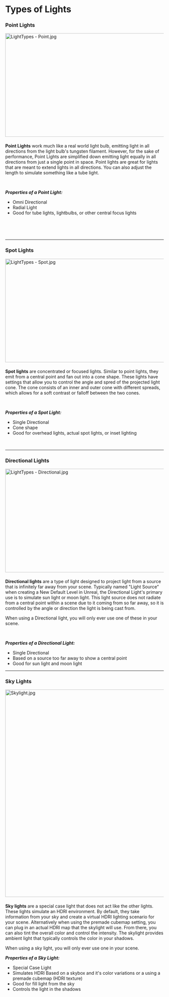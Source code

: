 # Types of Lights

<h3>Point Lights</h3>
<p><img style="float: right; padding: 0 0 20px 20px;" src="https://vertexschool.instructure.com/courses/203/files/12967/preview?verifier=jPTqMNHhQ4Y4Bb1WPBrZuoEZYfoaQVEXEPJ6LwFg" alt="LightTypes - Point.jpg" width="580" height="328" data-api-endpoint="https://vertexschool.instructure.com/api/v1/courses/203/files/12967" data-api-returntype="File"></p>
<p><strong>Point Lights</strong><span>&nbsp;work much like a real world light bulb, emitting light in all directions from the light bulb's tungsten filament. However, for the sake of performance, Point Lights are simplified down emitting light equally in all directions from just a single point in space. Point lights are great for lights that are meant to extend lights in all directions. You can also adjust the length to simulate something like a tube light.</span></p>
<p>&nbsp;</p>
<p><em><strong>Properties of a Point Light:</strong></em></p>
<ul>
<li>Omni Directional</li>
<li>Radial Light</li>
<li>Good for tube lights, lightbulbs, or other central focus lights</li>
</ul>
<p>&nbsp;</p>
<p>&nbsp;</p>
<hr style="clear: both;">
<h3>Spot Lights</h3>
<p><img style="float: right; padding: 0 0 20px 20px;" src="https://vertexschool.instructure.com/courses/203/files/12969/preview?verifier=tKYk6SjIcnZ25DDf9GIlbdiGl1NEG4byfC2FgSAW" alt="LightTypes - Spot.jpg" width="580" height="328" data-api-endpoint="https://vertexschool.instructure.com/api/v1/courses/203/files/12969" data-api-returntype="File"></p>
<p><strong>Spot lights</strong> are concentrated or focused lights. Similar to point lights, they emit from a central point and fan out into a cone shape. These lights have settings that allow you to control the angle and spred of the projected light cone. The cone consists of an inner and outer cone with different spreads, which allows for a soft contrast or falloff between the two cones.</p>
<p>&nbsp;</p>
<p><em><strong>Properties of a Spot Light:</strong></em></p>
<ul>
<li>Single Directional</li>
<li>Cone shape</li>
<li>Good for overhead lights, actual spot lights, or inset lighting</li>
</ul>
<p>&nbsp;</p>
<hr style="clear: both;">
<h3>Directional Lights</h3>
<p><img style="float: right; padding: 0 0 20px 20px;" src="https://vertexschool.instructure.com/courses/203/files/12965/preview?verifier=LfcoWLHe5rMMnhKJV16RsXrk38DjdYRdIq7BGeHl" alt="LightTypes - Directional.jpg" width="580" height="328" data-api-endpoint="https://vertexschool.instructure.com/api/v1/courses/203/files/12965" data-api-returntype="File"></p>
<p><strong>Directional lights</strong> are a type of light designed to project light from a source that is infinitely far away from your scene. Typically named "Light Source" when creating a New Default Level in Unreal, the Directional Light's primary use is to simulate sun light or moon light. This light source does not radiate from a central point within a scene due to it coming from so far away, so it is controlled by the angle or direction the light is being cast from.</p>
<p>When using a Directional light, you will only ever use one of these in your scene.</p>
<p>&nbsp;</p>
<p><em><strong>Properties of a Directional Light:</strong></em></p>
<ul>
<li>Single Directional</li>
<li>Based on a source too far away to show a central point</li>
<li>Good for sun light and moon light</li>
</ul>
<hr style="clear: both;">
<h3>Sky Lights</h3>
<p><img style="float: right; padding: 0 0 20px 20px;" src="https://vertexschool.instructure.com/courses/203/files/12968/preview?verifier=0E0WFOyqSY70Icm4rilyYwHSwNTnFCQ8NVi0pFAO" alt="Skylight.jpg" width="580" height="657" data-api-endpoint="https://vertexschool.instructure.com/api/v1/courses/203/files/12968" data-api-returntype="File"></p>
<p><strong>Sky lights</strong> are a special case light that does not act like the other lights. These lights simulate an HDRI environment. By default, they take information from your sky and create a virtual HDRI lighting scenario for your scene. Alternatively when using the premade cubemap setting, you can plug in an actual HDRI map that the skylight will use. From there, you can also tint the overall color and control the intensity. The skylight provides ambient light that typically controls the color in your shadows.</p>
<p>When using a sky light, you will only ever use one in your scene.</p>
<p><em><strong>Properties of a Sky Light:</strong></em></p>
<ul>
<li>Special Case Light</li>
<li>Simulates HDRI&nbsp;Based on a skybox and it's color variations or a using a premade cubemap (HDRI texture)</li>
<li>Good for fill light from the sky</li>
<li>Controls the light in the shadows</li>
</ul>
<p>&nbsp;</p>
